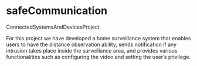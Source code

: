 # safeCommunication
ConnectedSystemsAndDevicesProject

For this project we have developed a home surveillance system that enables users to
have the distance observation ability, sends notification if any intrusion takes place
inside the surveillance area, and provides various functionalities such as configuring the
video and setting the user’s privilege.
